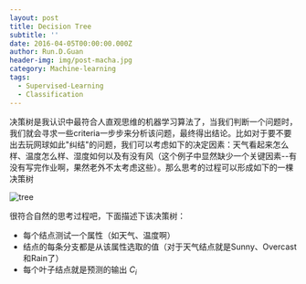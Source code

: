 ```yaml
---
layout: post
title: Decision Tree
subtitle: ''
date: 2016-04-05T00:00:00.000Z
author: Run.D.Guan
header-img: img/post-macha.jpg
category: Machine-learning
tags:
  - Supervised-Learning
  - Classification
---
```


决策树是我认识中最符合人直观思维的机器学习算法了，当我们判断一个问题时，我们就会寻求一些criteria一步步来分析该问题，最终得出结论。比如对于要不要出去玩网球如此"纠结"的问题，我们可以考虑如下的决定因素：天气看起来怎么样、温度怎么样、湿度如何以及有没有风（这个例子中显然缺少一个关键因素--有没有写完作业啊，果然老外不太考虑这些）。那么思考的过程可以形成如下的一棵决策树

![tree](http://7xqutp.com1.z0.glb.clouddn.com/dt2.PNG)

很符合自然的思考过程吧，下面描述下该决策树：
 * 每个结点测试一个属性（如天气、温度啊）
 * 结点的每条分支都是从该属性选取的值（对于天气结点就是Sunny、Overcast和Rain了）
 * 每个叶子结点就是预测的输出 $C_i$ 
